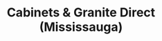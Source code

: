 ---
title: "Cabinets & Granite Direct (Mississauga)"
url: /mississauga/cabinets-and-granite-direct-mississauga/
shop: kitchen
---
